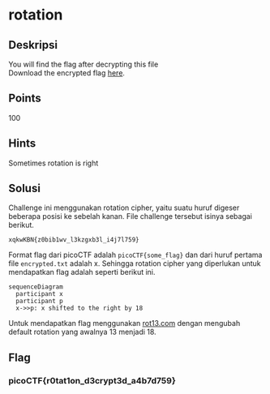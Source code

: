 # rotation

## Deskripsi
You will find the flag after decrypting this file
<br>
Download the encrypted flag [here](./Challenge/encrypted.txt).

## Points
100

## Hints
Sometimes rotation is right

## Solusi
Challenge ini menggunakan rotation cipher, yaitu suatu huruf digeser beberapa posisi ke sebelah kanan.
File challenge tersebut isinya sebagai berikut.

```
xqkwKBN{z0bib1wv_l3kzgxb3l_i4j7l759}
```

Format flag dari picoCTF adalah `picoCTF{some_flag}` dan dari huruf pertama file `encrypted.txt` adalah x.
Sehingga rotation cipher yang diperlukan untuk mendapatkan flag adalah seperti berikut ini.

```mermaid
sequenceDiagram
  participant x
  participant p
  x->>p: x shifted to the right by 18
```

Untuk mendapatkan flag menggunakan [rot13.com](https://rot13.com/) dengan mengubah default rotation yang awalnya 13 menjadi 18.

## Flag
### picoCTF{r0tat1on_d3crypt3d_a4b7d759}
